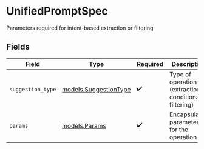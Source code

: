 # UnifiedPromptSpec

Parameters required for intent-based extraction or filtering


## Fields

| Field                                                   | Type                                                    | Required                                                | Description                                             |
| ------------------------------------------------------- | ------------------------------------------------------- | ------------------------------------------------------- | ------------------------------------------------------- |
| `suggestion_type`                                       | [models.SuggestionType](../models/suggestiontype.md)    | :heavy_check_mark:                                      | Type of operation (extraction or conditional filtering) |
| `params`                                                | [models.Params](../models/params.md)                    | :heavy_check_mark:                                      | Encapsulated parameters for the operation               |